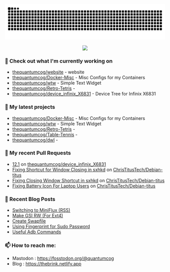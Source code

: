 <img src="https://raw.githubusercontent.com/thequantumcog/thequantumcog/output/github-contribution-grid-snake.svg" />
<p align="center"><a href="https://github.com/thequantumcog">
  <img align="center" src="https://github-readme-stats.vercel.app/api?username=thequantumcog&show_icons=true&theme=transparent&hide=contribs" />
</a></p>


### 👷 Check out what I'm currently working on

- [thequantumcog/website](https://github.com/thequantumcog/website) - website
- [thequantumcog/Docker-Misc](https://github.com/thequantumcog/Docker-Misc) - Misc Configs for my Containers
- [thequantumcog/wtw](https://github.com/thequantumcog/wtw) - Simple Text Widget
- [thequantumcog/Retro-Tetris](https://github.com/thequantumcog/Retro-Tetris) - 
- [thequantumcog/device_infinix_X6831](https://github.com/thequantumcog/device_infinix_X6831) - Device Tree for Infinix X6831
### 🌱 My latest projects

- [thequantumcog/Docker-Misc](https://github.com/thequantumcog/Docker-Misc) - Misc Configs for my Containers
- [thequantumcog/wtw](https://github.com/thequantumcog/wtw) - Simple Text Widget
- [thequantumcog/Retro-Tetris](https://github.com/thequantumcog/Retro-Tetris) - 
- [thequantumcog/Table-Tennis](https://github.com/thequantumcog/Table-Tennis) - 
- [thequantumcog/dwl](https://github.com/thequantumcog/dwl) - 
### 🔨 My recent Pull Requests

- [12.1](https://github.com/thequantumcog/device_infinix_X6831/pull/1) on [thequantumcog/device_infinix_X6831](https://github.com/thequantumcog/device_infinix_X6831)
- [Fixing Shortcut for Window Closing in sxhkd](https://github.com/ChrisTitusTech/Debian-titus/pull/40) on [ChrisTitusTech/Debian-titus](https://github.com/ChrisTitusTech/Debian-titus)
- [Fixing Closing Window Shortcut in sxhkd](https://github.com/ChrisTitusTech/Debian-titus/pull/39) on [ChrisTitusTech/Debian-titus](https://github.com/ChrisTitusTech/Debian-titus)
- [Fixing Battery Icon For Laptop Users](https://github.com/ChrisTitusTech/Debian-titus/pull/37) on [ChrisTitusTech/Debian-titus](https://github.com/ChrisTitusTech/Debian-titus)
### 📰 Recent Blog Posts

- [Switching to MiniFlux (RSS)](https://thebrink.netlify.app/yapping-about-rss/)
- [Make GSI RW (For Ext4)](https://thebrink.netlify.app/make-gsi-rw/)
- [Create Swapfile](https://thebrink.netlify.app/create-swapfile/)
- [Using Fingerprint for Sudo Password](https://thebrink.netlify.app/using-fingerprint-for-sudo-password/)
- [Useful Adb Commands](https://thebrink.netlify.app/adb-tricks/)
### 📫 How to reach me:
  - Mastodon   : <https://fosstodon.org/@quantumcog>
  - Blog   : <https://thebrink.netlify.app>
